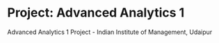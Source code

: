 # Project: Advanced Analytics 1

Advanced Analytics 1 Project - Indian Institute of Management, Udaipur
